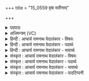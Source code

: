 +++
title = "15_0559 वृषा मतीनाम्"

+++
<details><summary>पदपाठः</summary>

वृ꣡षा꣢꣯। म꣣ती꣢नाम्। प꣣वते। विचक्षणः꣢। वि꣣। चक्षणः꣢। सो꣡मः꣢꣯। अ꣡ह्ना꣢꣯म्। अ। ह्ना꣣म्। प्रतरीता꣢। प्र꣣। तरीता꣢। उ꣣ष꣡सा꣢म्। दि꣣वः꣢। प्रा꣣णा꣢। प्र꣣। आना꣢। सि꣡न्धू꣢꣯नाम्। क꣣ल꣡शा꣢न्। अ꣣चिक्रदत्। इ꣡न्द्र꣢꣯स्य। हा꣡र्दि꣢꣯। आ꣣विश꣢न्। आ꣣। विश꣢न्। म꣣नीषि꣡भिः꣢। ५५९।
</details>

<details><summary>अधिमन्त्रम् (VC)</summary>

- पवमानः सोमः
- सिकता निवावरी
- जगती
- निषादः
- पावमानं काण्डम्
</details>

<details><summary>हिन्दी : आचार्य रामनाथ वेदालंकार - विषयः</summary>

अगले मन्त्र में पुनः उसी विषय का वर्णन है।
</details>

<details><summary>हिन्दी : आचार्य रामनाथ वेदालंकार - पदार्थः</summary>

पदार्थान्वयभाषाः -  (विचक्षणः) विशेष द्रष्टा और दृष्टिप्रदाता (सोमः) परमात्मा (मतीनाम्) प्रज्ञाओं का (वृषा) वर्षक होता हुआ (पवते) उपासकों को प्राप्त होता है । वही (अह्नाम्) दिनों का, (उषसाम्) उषाओं का और (दिवः) सूर्य का (प्रतरीता) संतारक और सञ्चालक होता है। (प्राणा) सबका प्राणभूत वह (सिन्धूनाम्) नदियों के (कलशान्) कल-कल निनाद करनेवाले प्रवाहों को (अचिक्रदत्) शब्दयुक्त करता है। वही (मनीषिभिः) मन को सन्मार्ग में प्रेरित करनेवाले स्तोत्रों से (इन्द्रस्य) जीवात्मा के (हार्दि) हृत्प्रदेश में (आ विशन्) प्रविष्ट होता है ॥६॥
</details>

<details><summary>हिन्दी : आचार्य रामनाथ वेदालंकार - भावार्थः</summary>

भावार्थभाषाः -  सब मनुष्यों को चाहिए कि सर्वद्रष्टा, सबको विवेक प्रदान करनेवाले, उषा-सूर्य-दिन आदि के व्यवस्थापक, नदियों को कल-कल निनाद करानेवाले परमात्मा को हृदय में धारण करें ॥६॥
</details>

<details><summary>संस्कृत : आचार्य रामनाथ वेदालंकार - विषयः</summary>

अथ पुनस्तमेव विषयमाह।
</details>

<details><summary>संस्कृत : आचार्य रामनाथ वेदालंकार - पदार्थः</summary>

पदार्थान्वयभाषाः -  (विचक्षणः२) विशेषेण द्रष्टा दृष्टिप्रदो वा (सोमः) परमात्मा (मतीनाम्) प्रज्ञानाम् (वृषा) वर्षकः सन् (पवते) उपासकान् प्राप्नोति। स एव (अह्नाम्) दिवसानाम्, (उषसाम्) उषःकालानाम्, (दिवः) सूर्यस्य च (प्रतरीता३) सन्तारकः सञ्चालकश्च भवति। (प्राणा४) सर्वेषां प्राणभूतः सः। अत्र ‘सुपां सुलुक्०। अ० ७।१।३९’ इति सोः आकारादेशः। (सिन्धूनाम्) नदीनाम् (कलशान्) कल-कल-निनादयुक्तान् प्रवाहान् (अचिक्रदत्) शब्दापयति। स एव (मनीषिभिः५) मनः सन्मार्गे प्रेरणशीलैः स्तोत्रैः। मनः ईषन्ते प्रेरयन्तीति मनीषिणः तैः। (इन्द्रस्य) जीवात्मनः (हार्दि) हृत्प्रदेशे। हृदयवाचिनः हार्द् शब्दस्य सप्तम्येकवचने रूपमिदम्। (आविशन्) प्रविशन्, जायते इति शेषः ॥६॥
</details>

<details><summary>संस्कृत : आचार्य रामनाथ वेदालंकार - भावार्थः</summary>

भावार्थभाषाः -  सर्वद्रष्टा, सर्वेषां विवेकप्रदः, उषःसूर्यदिवसादीनां व्यवस्थापयिता, नदीनां निनादयिता परमात्मा सर्वैर्जनैर्हृदि धारणीयः ॥६॥
</details>

<details><summary>संस्कृत : आचार्य रामनाथ वेदालंकार - पादटिप्पनी</summary>

टिप्पणी:   १. ऋ० ९।८६।१९ ऋषिः सिकता निवावरी। ‘क्राणा सिन्धूनां कलशाँ अवीवशदिन्द्रस्य’ इति पाठः। अथ० १८।४।५८ ऋषिः अथर्वा। ‘प्राणः सिन्धूनां कलशाँ अचिक्रददिन्द्रस्य हार्दिमाविशन् मनीषया’ इत्युत्तरार्धपाठः। साम० ८२१। २. मतीनां व्रतानाम् विचक्षणः विविधं प्रकाशयिता—इति वि०। मतीनां स्तोत्राणां विचक्षणः विद्रष्टा—इति भ०। मतयः स्तोतारः तेषां वृषा वर्षकः कामानाम्। विचक्षणः विद्रष्टा—इति सा०। ३. प्रतरीता प्रकर्षेण तारयिता—इति वि०। प्रवर्द्धयिता—इति सा०। ४. प्रा पूरणे इत्यस्माद्धातोः, पॄ पालनपूरणयोः इत्यस्माद् वा लिटः कानच्। अभ्यासाभावः छान्दसः। सोराकारादेशे रूपं प्राणा इति। पूर्णः। सिन्धूनां नदीनां पूर्णः इत्यर्थः—इति भ०। सिन्धूनां स्यन्दमानानामुदकानां प्राणा, प्रकर्षेण अनिति चेष्टते इति प्राणा, कर्ता सोमः—इति सा०। ५. मनीषिभिः मनसः ईशित्रीभिः स्तुतिभिः—इति सा०।
</details>